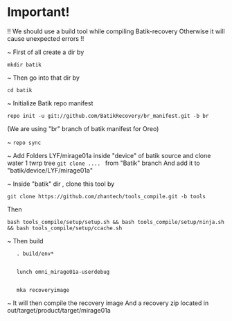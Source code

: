 # Important!

!!  We should use a build tool while compiling Batik-recovery
Otherwise it will cause unexpected errors !!




~ First of all create a dir by

  ```mkdir batik```






~ Then go into that dir by

  ```cd batik```






~ Initialize Batik repo manifest 

  ```repo init -u git://github.com/BatikRecovery/br_manifest.git -b br```

  (We are using "br" branch of batik manifest for Oreo)






~ ```repo sync```






~ Add Folders LYF/mirage01a inside "device" of batik source
  and clone water 1 twrp tree ```git clone .... ``` from "Batik" branch 
  And add it to "batik/device/LYF/mirage01a"






~ Inside "batik" dir , clone this tool by

   ```git clone https://github.com/zhantech/tools_compile.git -b tools```

   Then 

   ```bash tools_compile/setup/setup.sh && bash tools_compile/setup/ninja.sh && bash tools_compile/setup/ccache.sh```






~ Then build 
   
       . build/env*


       lunch omni_mirage01a-userdebug
  

       mka recoveryimage 






~ It will then compile the recovery image 
  And a recovery zip located in out/target/product/target/mirage01a
